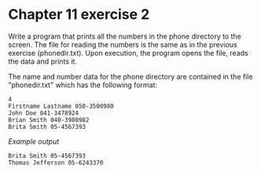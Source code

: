 # Chapter 11 exercise 2

Write a program that prints all the numbers in the phone directory to the screen. The file for reading the numbers is the same as in the previous exercise (phonedir.txt). Upon execution, the program opens the file, reads the data and prints it.

The name and number data for the phone directory are contained in the file "phonedir.txt" which has the following format:

```
4
Firstname Lastname 050-3500980
John Doe 041-3478924
Brian Smith 040-3980982
Brita Smith 05-4567393
```

_Example output_

```
Brita Smith 05-4567393
Thomas Jefferson 05-6243370
```
